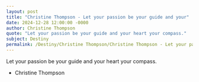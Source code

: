 ```yaml
---
layout: post
title: "Christine Thompson - Let your passion be your guide and your"
date: 2024-12-28 12:00:00 -0000
author: Christine Thompson
quote: "Let your passion be your guide and your heart your compass."
subject: Destiny
permalink: /Destiny/Christine Thompson/Christine Thompson - Let your passion be your guide and your
---
```


Let your passion be your guide and your heart your compass.

- Christine Thompson
